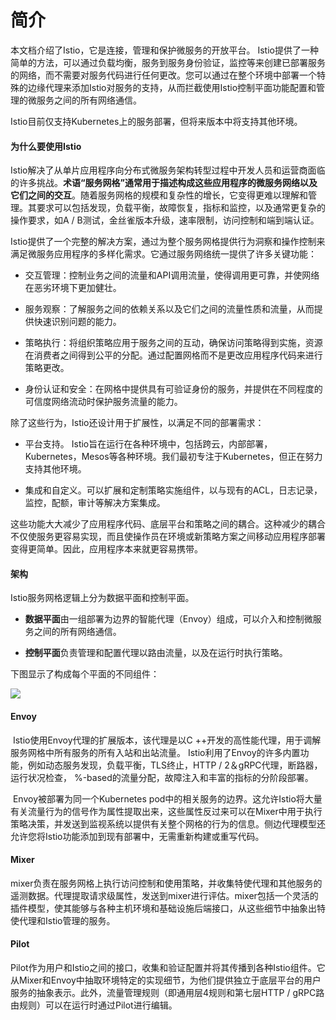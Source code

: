 # 简介

本文档介绍了Istio，它是连接，管理和保护微服务的开放平台。 Istio提供了一种简单的方法，可以通过负载均衡，服务到服务身份验证，监控等来创建已部署服务的网络，而不需要对服务代码进行任何更改。您可以通过在整个环境中部署一个特殊的边缘代理来添加Istio对服务的支持，从而拦截使用Istio控制平面功能配置和管理的微服务之间的所有网络通信。

Istio目前仅支持Kubernetes上的服务部署，但将来版本中将支持其他环境。

#### 为什么要使用Istio

​Istio解决了从单片应用程序向分布式微服务架构转型过程中开发人员和运营商面临的许多挑战。**术语“服务网格”通常用于描述构成这些应用程序的微服务网络以及它们之间的交互**。随着服务网格的规模和复杂性的增长，它变得更难以理解和管理。其要求可以包括发现，负载平衡，故障恢复，指标和监控，以及通常更复杂的操作要求，如A / B测试，金丝雀版本升级，速率限制，访问控制和端到端认证。

​ Istio提供了一个完整的解决方案，通过为整个服务网格提供行为洞察和操作控制来满足微服务应用程序的多样化需求。它通过服务网络统一提供了许多关键功能：

* 交互管理：控制业务之间的流量和API调用流量，使得调用更可靠，并使网络在恶劣环境下更加健壮。

* 服务观察：了解服务之间的依赖关系以及它们之间的流量性质和流量，从而提供快速识别问题的能力。

* 策略执行：将组织策略应用于服务之间的互动，确保访问策略得到实施，资源在消费者之间得到公平的分配。通过配置网格而不是更改应用程序代码来进行策略更改。

* 身份认证和安全：在网格中提供具有可验证身份的服务，并提供在不同程度的可信度网络流动时保护服务流量的能力。

除了这些行为，Istio还设计用于扩展性，以满足不同的部署需求：

* 平台支持。 Istio旨在运行在各种环境中，包括跨云，内部部署，Kubernetes，Mesos等各种环境。我们最初专注于Kubernetes，但正在努力支持其他环境。

* 集成和自定义。可以扩展和定制策略实施组件，以与现有的ACL，日志记录，监控，配额，审计等解决方案集成。

这些功能大大减少了应用程序代码、底层平台和策略之间的耦合。这种减少的耦合不仅使服务更容易实现，而且使操作员在环境或新策略方案之间移动应用程序部署变得更简单。因此，应用程序本来就更容易携带。

#### 架构

Istio服务网格逻辑上分为数据平面和控制平面。

* **数据平面**由一组部署为边界的智能代理（Envoy）组成，可以介入和控制微服务之间的所有网络通信。

* **控制平面**负责管理和配置代理以路由流量，以及在运行时执行策略。

下图显示了构成每个平面的不同组件：

![](https://istio.io/docs/concepts/what-is-istio/img/architecture/arch.svg)

#### Envoy

​ Istio使用Envoy代理的扩展版本，该代理是以C ++开发的高性能代理，用于调解服务网格中所有服务的所有入站和出站流量。 Istio利用了Envoy的许多内置功能，例如动态服务发现，负载平衡，TLS终止，HTTP / 2＆gRPC代理，断路器，运行状况检查， %-based的流量分配，故障注入和丰富的指标的分阶段部署。

​ Envoy被部署为同一个Kubernetes pod中的相关服务的边界。这允许Istio将大量有关流量行为的信号作为属性提取出来，这些属性反过来可以在Mixer中用于执行策略决策，并发送到监视系统以提供有关整个网格的行为的信息。侧边代理模型还允许您将Istio功能添加到现有部署中，无需重新构建或重写代码。

#### Mixer

​ mixer负责在服务网格上执行访问控制和使用策略，并收集特使代理和其他服务的遥测数据。代理提取请求级属性，发送到mixer进行评估。mixer包括一个灵活的插件模型，使其能够与各种主机环境和基础设施后端接口，从这些细节中抽象出特使代理和Istio管理的服务。

#### Pilot

Pilot作为用户和Istio之间的接口，收集和验证配置并将其传播到各种Istio组件。它从Mixer和Envoy中抽取环境特定的实现细节，为他们提供独立于底层平台的用户服务的抽象表示。此外，流量管理规则（即通用层4规则和第七层HTTP / gRPC路由规则）可以在运行时通过Pilot进行编辑。

